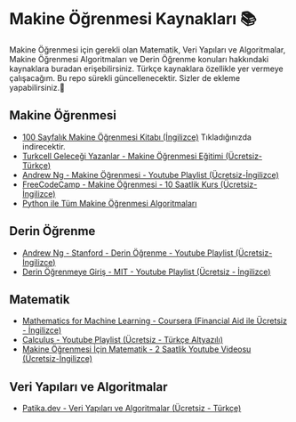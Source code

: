 # Makine Öğrenmesi Kaynakları 📚
Makine Öğrenmesi için gerekli olan Matematik, Veri Yapıları ve Algoritmalar, Makine Öğrenmesi Algoritmaları
ve Derin Öğrenme konuları hakkındaki kaynaklara buradan erişebilirsiniz. Türkçe kaynaklara özellikle yer vermeye çalışacağım.
Bu repo sürekli güncellenecektir. Sizler de ekleme yapabilirsiniz.🙂

## Makine Öğrenmesi
- [100 Sayfalık Makine Öğrenmesi Kitabı (İngilizce)](https://github.com/mikehrmantraut/MakineOgrenmesiKaynaklari/files/9395889/pdfcoffee.com_the-hundred-page-machine-learning-book-5-pdf-free.pdf) Tıkladığınızda indirecektir.
- [Turkcell Geleceği Yazanlar - Makine Öğrenmesi Eğitimi (Ücretsiz-Türkçe)](https://gelecegiyazanlar.turkcell.com.tr/konu/makine-ogrenmesi)
- [Andrew Ng - Makine Öğrenmesi - Youtube Playlist (Ücretsiz-İngilizce)](https://www.youtube.com/watch?v=PPLop4L2eGk&list=PLLssT5z_DsK-h9vYZkQkYNWcItqhlRJLN)
- [FreeCodeCamp - Makine Öğrenmesi - 10 Saatlik Kurs (Ücretsiz-İngilizce)](https://www.youtube.com/watch?v=NWONeJKn6kc)
- [Python ile Tüm Makine Öğrenmesi Algoritmaları](https://thecleverprogrammer.com/2020/11/27/machine-learning-algorithms-with-python/)

## Derin Öğrenme
- [Andrew Ng - Stanford - Derin Öğrenme - Youtube Playlist (Ücretsiz-İngilizce)](https://m.youtube.com/playlist?list=PLoROMvodv4rOABXSygHTsbvUz4G_YQhOb)
- [Derin Öğrenmeye Giriş - MIT - Youtube Playlist (Ücretsiz - İngilizce)](https://m.youtube.com/playlist?list=PLtBw6njQRU-rwp5__7C0oIVt26ZgjG9NI)

## Matematik
- [Mathematics for Machine Learning - Coursera (Financial Aid ile Ücretsiz - İngilizce)](https://www.coursera.org/specializations/mathematics-machine-learning?irclickid=WwqVFSTCpxyIUC9w433zOW8kUkD1Xky2cXYIQ40&irgwc=1&utm_medium=partners&utm_source=impact&utm_campaign=3414967&utm_content=b2c)
- [Calculus - Youtube Playlist (Ücretsiz - Türkçe Altyazılı)](https://www.youtube.com/playlist?list=PL0-GT3co4r2wlh6UHTUeQsrf3mlS2lk6x)
- [Makine Öğrenmesi İçin Matematik - 2 Saatlik Youtube Videosu (Ücretsiz-İngilizce)](https://www.youtube.com/watch?v=1VSZtNYMntM)

## Veri Yapıları ve Algoritmalar
- [Patika.dev - Veri Yapıları ve Algoritmalar (Ücretsiz - Türkçe)](https://app.patika.dev/courses/veri-yapilari-ve-algoritmalar)

